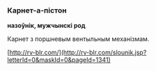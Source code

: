### Карнет-а-пістон
**назоўнік, мужчынскі род**

Карнет з поршневым вентыльным механізмам.

<a rel="author">[http://rv-blr.com/](http://rv-blr.com/slounik.jsp?letterId=0&maskId=0&pageId=1341)</a>
